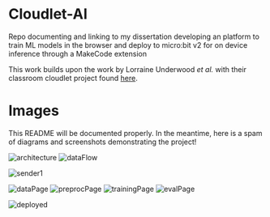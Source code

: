 # Cloudlet-AI
Repo documenting and linking to my dissertation developing an platform to train ML models in the browser and deploy to micro:bit v2 for on device inference through a MakeCode extension

This work builds upon the work by Lorraine Underwood *et al.* with their classroom cloudlet project found [here](https://dl.acm.org/doi/abs/10.1145/3585088.3594487).

# Images

This README will be documented properly. In the meantime, here is a spam of diagrams and screenshots demonstrating the project!

![architecture](./.readme-images/architecture.png)
![dataFlow](./.readme-images/dataFlow.png)

![sender1](./.readme-images/sender1.png)

![dataPage](./.readme-images/dataPage.png)
![preprocPage](./.readme-images/preprocPage.png)
![trainingPage](./.readme-images/trainingPage.png)
![evalPage](./.readme-images/evalPage.png)

![deployed](./.readme-images/deployed.png)